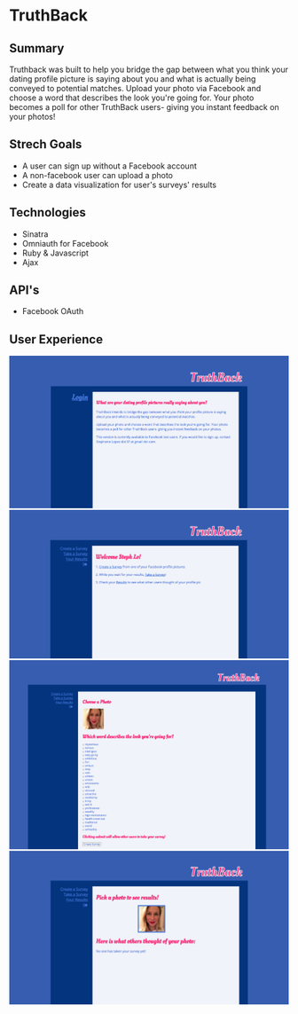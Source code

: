 # TruthBack

## Summary

Truthback was built to help you bridge the gap between what you think your dating profile picture is saying about you and what is actually being conveyed to potential matches.  Upload your photo via Facebook and choose a word that describes the look you're going for. Your photo becomes a poll for other TruthBack users- giving you instant feedback on your photos!  

## Strech Goals
* A user can sign up without a Facebook account
* A non-facebook user can upload a photo
* Create a data visualization for user's surveys' results
	 
## Technologies
* Sinatra
* Omniauth for Facebook
* Ruby & Javascript
* Ajax
	
## API's
* Facebook OAuth

## User Experience
![Login Page](app/assets/images/login.png)
![Welcome Page](app/assets/images/welcome.png)
![Create New Survey](app/assets/images/newsurvey.png)
![View Survey Results](app/assets/images/surveyresults.png)
